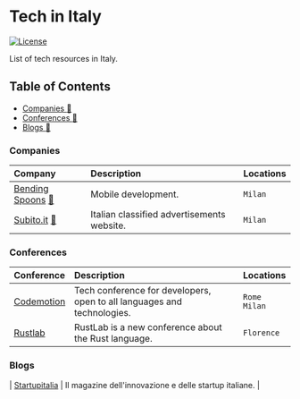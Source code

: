 # Tech in Italy

[![License](https://img.shields.io/badge/license-MIT-blue.svg)](https://github.com/amallia/awesome-italian-tech-companies/blob/master/LICENSE)

List of tech resources in Italy.


## Table of Contents
- [Companies :office:](#companies)
- [Conferences :ticket:](#conferences)
- [Blogs :link:](#blogs)


### Companies

| Company | Description | Locations |
| :------ | :---------- | :-------- |
| [Bending Spoons](https://bendingspoons.com/) [:rocket:](https://bendingspoons.com/careers.html) | Mobile development. |  `Milan` |
| [Subito.it](https://subito.it/) [:rocket:](https://info.subito.it/lavora-con-noi.htm) | Italian classified advertisements website. |  `Milan` |


### Conferences

| Conference | Description | Locations |
| :------ | :---------- | :-------- |
| [Codemotion](https://www.codemotion.com/) | Tech conference for developers, open to all languages and technologies. |  `Rome` `Milan` |
| [Rustlab](https://www.rustlab.it/) | RustLab is a new conference about the Rust language. |  `Florence` |


### Blogs

| [Startupitalia](https://startupitalia.eu/) | Il magazine dell'innovazione e delle startup italiane. | 
